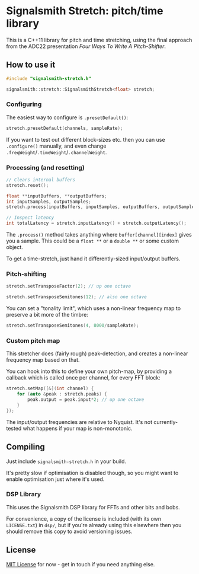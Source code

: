 # Signalsmith Stretch: pitch/time library

This is a C++11 library for pitch and time stretching, using the final approach from the ADC22 presentation _Four Ways To Write A Pitch-Shifter_.

## How to use it


```cpp
#include "signalsmith-stretch.h"

signalsmith::stretch::SignalsmithStretch<float> stretch;
```

### Configuring

The easiest way to configure is `.presetDefault()`:

```cpp
stretch.presetDefault(channels, sampleRate);
```

If you want to test out different block-sizes etc. then you can use `.configure()` manually, and even change `.freqWeight`/`.timeWeight`/`.channelWeight`.

### Processing (and resetting)

```cpp
// Clears internal buffers
stretch.reset();

float **inputBuffers, **outputBuffers;
int inputSamples, outputSamples;
stretch.process(inputBuffers, inputSamples, outputBuffers, outputSamples);

// Inspect latency
int totalLatency = stretch.inputLatency() + stretch.outputLatency();
```

The `.process()` method takes anything where `buffer[channel][index]` gives you a sample.  This could be a `float **` or a `double **` or some custom object.

To get a time-stretch, just hand it differently-sized input/output buffers.

### Pitch-shifting

```cpp
stretch.setTransposeFactor(2); // up one octave

stretch.setTransposeSemitones(12); // also one octave
```

You can set a "tonality limit", which uses a non-linear frequency map to preserve a bit more of the timbre:

```cpp
stretch.setTransposeSemitones(4, 8000/sampleRate);
```

### Custom pitch map

This stretcher does (fairly rough) peak-detection, and creates a non-linear frequency map based on that.

You can hook into this to define your own pitch-map, by providing a callback which is called once per channel, for every FFT block:

```cpp
stretch.setMap([&](int channel) {
	for (auto &peak : stretch.peaks) {
		peak.output = peak.input*2; // up one octave
	}
});
```

The input/output frequencies are relative to Nyquist.  It's not currently-tested what happens if your map is non-monotonic.

## Compiling

Just include `signalsmith-stretch.h` in your build.

It's pretty slow if optimisation is disabled though, so you might want to enable optimisation just where it's used.

### DSP Library

This uses the Signalsmith DSP library for FFTs and other bits and bobs.

For convenience, a copy of the license is included (with its own `LICENSE.txt`) in `dsp/`, but if you're already using this elsewhere then you should remove this copy to avoid versioning issues.

## License

[MIT License](LICENSE.txt) for now - get in touch if you need anything else.
